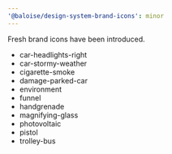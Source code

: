 ```yaml
---
'@baloise/design-system-brand-icons': minor
---
```


Fresh brand icons have been introduced.

- car-headlights-right
- car-stormy-weather
- cigarette-smoke
- damage-parked-car
- environment
- funnel
- handgrenade
- magnifying-glass
- photovoltaic
- pistol
- trolley-bus
